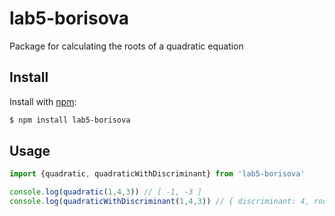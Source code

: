 # lab5-borisova
Package for calculating the roots of a quadratic equation

## Install

Install with [npm](https://www.npmjs.com/):

```sh
$ npm install lab5-borisova
```

## Usage

```js
import {quadratic, quadraticWithDiscriminant} from 'lab5-borisova'

console.log(quadratic(1,4,3)) // [ -1, -3 ]
console.log(quadraticWithDiscriminant(1,4,3)) // { discriminant: 4, roots: [ -1, -3 ] }
```
